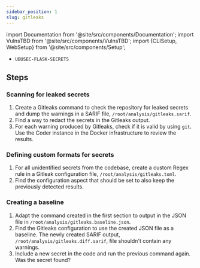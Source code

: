 ```yaml
---
sidebar_position: 1
slug: gitleaks
---
```


import Documentation from '@site/src/components/Documentation';
import VulnsTBD from '@site/src/components/VulnsTBD';
import {CLISetup, WebSetup} from '@site/src/components/Setup';

<VulnsTBD>

- `UBUSEC-FLASK-SECRETS`

</VulnsTBD>

<CLISetup software="Gitleaks" profile="static-analysis" container="static-analysers"/>

<WebSetup software="Coder" profile="static-analysis" link="http://127.0.0.1:8002"/>

<Documentation software="Gitleaks" link="https://github.com/gitleaks/gitleaks#readme"/>

## Steps

### Scanning for leaked secrets

1. Create a Gitleaks command to check the repository for leaked secrets and dump the warnings in a SARIF file, `/root/analysis/gitleaks.sarif`.
2. Find a way to redact the secrets in the Gitleaks output.
3. For each warning produced by Gitleaks, check if it is valid by using `git`. Use the Coder instance in the Docker infrastructure to review the results.

### Defining custom formats for secrets

1. For all unidentified secrets from the codebase, create a custom Regex rule in a Gitleak configuration file, `/root/analysis/gitleaks.toml`.
2. Find the configuration aspect that should be set to also keep the previously detected results.

### Creating a baseline

1. Adapt the command created in the first section to output in the JSON file in `/root/analysis/gitleaks.baseline.json`.
2. Find the Gitleaks configuration to use the created JSON file as a baseline. The newly created SARIF output, `/root/analysis/gitleaks.diff.sarif`, file shouldn't contain any warnings.
3. Include a new secret in the code and run the previous command again. Was the secret found?
